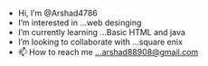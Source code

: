 -  Hi, I’m @Arshad4786
-  I’m interested in ...web desinging
-  I’m currently learning ...Basic HTML and java
-  I’m looking to collaborate with ...square enix
- 📫 How to reach me ...arshad88908@gmail.com

<!---
Arshad4786/Arshad4786 is a ✨ special ✨ repository because its `README.md` (this file) appears on your GitHub profile.
You can click the Preview link to take a look at your changes.
--->
